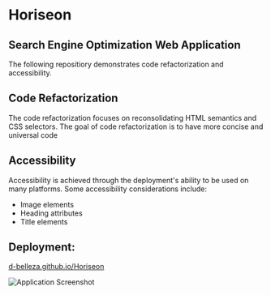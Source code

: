 # Horiseon
## Search Engine Optimization Web Application
The following repositiory demonstrates code refactorization and accessibility.

## Code Refactorization
The code refactorization focuses on reconsolidating HTML semantics and CSS selectors. The goal of code refactorization is to have more concise and universal code

## Accessibility
Accessibility is achieved through the deployment's ability to be used on many platforms.
Some accessibility considerations include:
* Image elements
* Heading attributes
* Title elements

## Deployment:
[d-belleza.github.io/Horiseon](https://d-belleza.github.io/Horiseon/)

![Application Screenshot](../horiseonsc.png)

